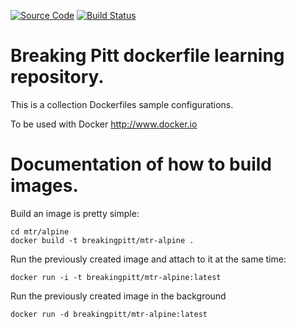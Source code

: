 [![Source Code](https://img.shields.io/badge/source-GitHub-blue.svg?style=flat)](https://github.com/BreakingPitt/dockerfiles) 
[![Build Status](https://travis-ci.org/BreakingPitt/dockerfiles.svg?branch=master)](https://travis-ci.org/BreakingPitt/dockerfiles)

# Breaking Pitt dockerfile learning repository.

This is a collection Dockerfiles sample configurations.

To be used with Docker http://www.docker.io

# Documentation of how to build images.

Build an image is pretty simple:

    cd mtr/alpine
    docker build -t breakingpitt/mtr-alpine .

Run the previously created image and attach to it at the same time:

    docker run -i -t breakingpitt/mtr-alpine:latest
    
Run the previously created image in the background
  
    docker run -d breakingpitt/mtr-alpine:latest
